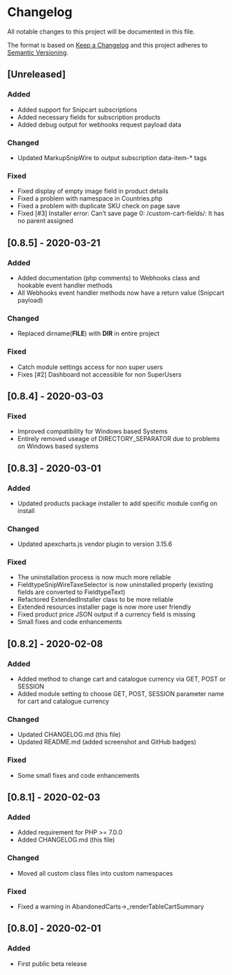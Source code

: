 # Changelog
All notable changes to this project will be documented in this file.

The format is based on [Keep a Changelog](http://keepachangelog.com/en/1.0.0/)
and this project adheres to [Semantic Versioning](http://semver.org/spec/v2.0.0.html).

## [Unreleased]
### Added
- Added support for Snipcart subscriptions
- Added necessary fields for subscription products
- Added debug output for webhooks request payload data

### Changed
- Updated MarkupSnipWire to output subscription data-item-* tags

### Fixed
- Fixed display of empty image field in product details
- Fixed a problem with namespace in Countries.php
- Fixed a problem with duplicate SKU check on page save
- Fixed [#3] Installer error: Can’t save page 0: /custom-cart-fields/: It has no parent assigned

## [0.8.5] - 2020-03-21
### Added
- Added documentation (php comments) to Webhooks class and hookable event handler methods
- All Webhooks event handler methods now have a return value (Snipcart payload)

### Changed
- Replaced dirname(__FILE__) with __DIR__ in entire project

### Fixed
- Catch module settings access for non super users
- Fixes [#2] Dashboard not accessible for non SuperUsers

## [0.8.4] - 2020-03-03
### Fixed
- Improved compatibility for Windows based Systems
- Entirely removed useage of DIRECTORY_SEPARATOR due to problems on Windows based systems

## [0.8.3] - 2020-03-01
### Added
- Updated products package installer to add specific module config on install

### Changed
- Updated apexcharts.js vendor plugin to version 3.15.6

### Fixed
- The uninstallation process is now much more reliable
- FieldtypeSnipWireTaxeSelector is now uninstalled properly (existing fields are converted to FieldtypeText)
- Refactored ExtendedInstaller class to be more reliable
- Extended resources installer page is now more user friendly
- Fixed product price JSON output if a currency field is missing
- Small fixes and code enhancements

## [0.8.2] - 2020-02-08
### Added
- Added method to change cart and catalogue currency via GET, POST or SESSION
- Added module setting to choose GET, POST, SESSION parameter name for cart and catalogue currency

### Changed
- Updated CHANGELOG.md (this file)
- Updated README.md (added screenshot and GitHub badges)

### Fixed
- Some small fixes and code enhancements

## [0.8.1] - 2020-02-03
### Added
- Added requirement for PHP >= 7.0.0
- Added CHANGELOG.md (this file)

### Changed
- Moved all custom class files into custom namespaces

### Fixed
- Fixed a warning in AbandonedCarts->_renderTableCartSummary

## [0.8.0] - 2020-02-01
### Added
- First public beta release